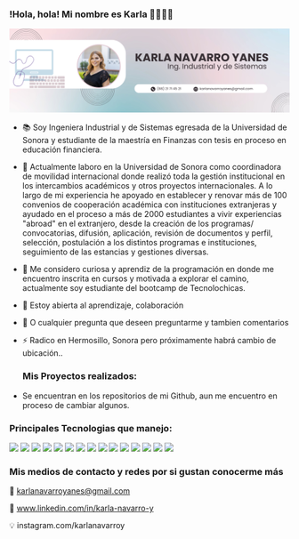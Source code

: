### !Hola, hola! Mi nombre es Karla 🙋‍♀️🙋‍♀️
![Demo](imagenes/pickny.png)


- 📚 Soy Ingeniera Industrial y de Sistemas egresada de la Universidad de Sonora y estudiante de la maestría en Finanzas con tesis en proceso en educación financiera.
  
- 🔭 Actualmente laboro en la Universidad de Sonora como coordinadora de movilidad internacional donde realizó toda la gestión institucional en los intercambios académicos y otros proyectos internacionales. A lo largo de mi experiencia he apoyado en establecer y renovar más de 100 convenios de cooperación académica con instituciones extranjeras y ayudado en el proceso a más de 2000 estudiantes a vivir experiencias "abroad" en el extranjero, desde la creación de los programas/ convocatorias, difusión, aplicación, revisión de documentos y perfil, selección, postulación a los distintos programas e instituciones, seguimiento de las estancias y gestiones diversas.

- 🌱 Me considero curiosa y aprendiz de la programación en donde me encuentro inscrita en cursos y motivada a explorar el camino, actualmente soy estudiante del bootcamp de Tecnolochicas.
  
- 👯 Estoy abierta al aprendizaje, colaboración
  
- 💬 O cualquier pregunta que deseen preguntarme y tambien comentarios
  
- ⚡ Radico en Hermosillo, Sonora pero próximamente habrá cambio de ubicación..

  ### Mis Proyectos realizados:


- Se encuentran en los repositorios de mi Github, aun me encuentro en proceso de cambiar algunos.


### Principales Tecnologias que manejo:

<img src="https://img.shields.io/badge/ChatGPT-74aa9c?style=for-the-badge&logo=openai&logoColor=white" />  <img src="https://img.shields.io/badge/Blogger-FF5722?style=for-the-badge&logo=blogger&logoColor=white"/>  <img src="https://img.shields.io/badge/Gmail-D14836?style=for-the-badge&logo=gmail&logoColor=white"/>  <img src="https://img.shields.io/badge/WhatsApp-25D366?style=for-the-badge&logo=whatsapp&logoColor=white"/>  <img src="https://img.shields.io/badge/Google%20Sheets-34A853?style=for-the-badge&logo=google-sheets&logoColor=white"/>  <img src="https://img.shields.io/badge/Microsoft_Word-2B579A?style=for-the-badge&logo=microsoft-word&logoColor=white"/>  <img src="https://img.shields.io/badge/Prezi-3181FF?style=for-the-badge&logo=prezi&logoColor=white"/>  <img src="https://img.shields.io/badge/Trello-0052CC?style=for-the-badge&logo=trello&logoColor=white"/>  <img src="https://img.shields.io/badge/LinkedIn-0077B5?style=for-the-badge&logo=linkedin&logoColor=white"/>  <img src="https://img.shields.io/badge/TikTok-000000?style=for-the-badge&logo=tiktok&logoColor=white"/>  <img src="https://img.shields.io/badge/X-000000?style=for-the-badge&logo=x&logoColor=white"/>  <img src="https://img.shields.io/badge/HTML5-E34F26?style=for-the-badge&logo=html5&logoColor=white"/>  <img src="https://img.shields.io/badge/CSS3-1572B6?style=for-the-badge&logo=css3&logoColor=white"/>  <img src="https://img.shields.io/badge/Microsoft_Excel-217346?style=for-the-badge&logo=microsoft-excel&logoColor=white"/>  <img src="	https://img.shields.io/badge/Microsoft_SharePoint-0078D4?style=for-the-badge&logo=microsoft-sharepoint&logoColor=white"/> 

### Mis medios de contacto y  redes por si gustan conocerme más


📧 karlanavarroyanes@gmail.com

🔗 www.linkedin.com/in/karla-navarro-y

💡 instagram.com/karlanavarroy






